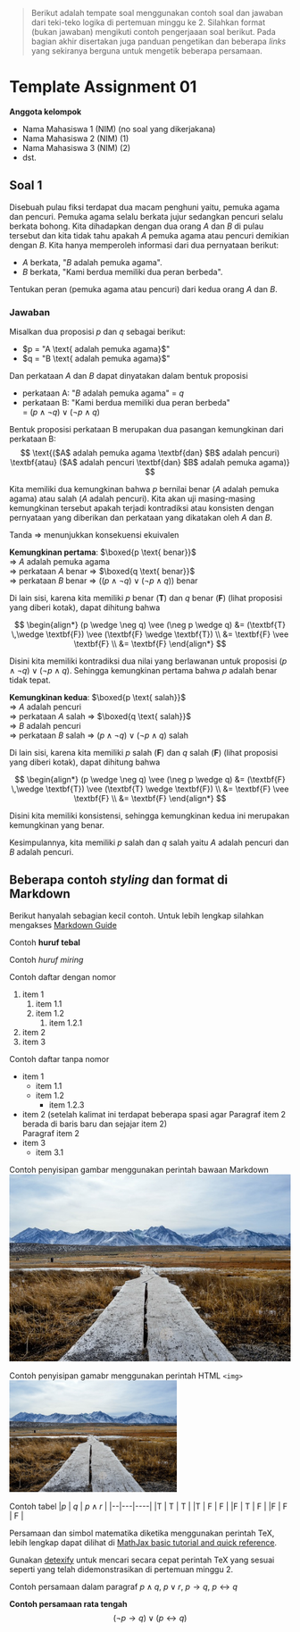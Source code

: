 > Berikut adalah tempate soal menggunakan contoh soal
> dan jawaban dari teki-teko logika di pertemuan minggu
> ke 2. Silahkan format (bukan jawaban) mengikuti contoh 
> pengerjaaan soal berikut.
> Pada bagian akhir disertakan juga panduan pengetikan
> dan beberapa *links* yang sekiranya berguna
> untuk mengetik beberapa persamaan.

# Template Assignment 01

**Anggota kelompok**
- Nama Mahasiswa 1 (NIM) (no soal yang dikerjakana)
- Nama Mahasiswa 2 (NIM) (1)
- Nama Mahasiswa 3 (NIM) (2)
- dst.


## Soal 1

Disebuah pulau fiksi terdapat dua macam penghuni yaitu,
pemuka agama dan pencuri. Pemuka agama selalu berkata jujur
sedangkan pencuri selalu berkata bohong. Kita dihadapkan
dengan dua orang $A$ dan $B$ di pulau tersebut dan kita
tidak tahu apakah $A$ pemuka agama atau pencuri demikian
dengan $B$. Kita hanya memperoleh informasi dari dua 
pernyataan berikut:
- $A$ berkata, "$B$ adalah pemuka agama".
- $B$ berkata, "Kami berdua memiliki dua peran berbeda".

Tentukan peran (pemuka agama atau pencuri) dari 
kedua orang $A$ dan $B$.

### Jawaban

Misalkan dua proposisi $p$ dan $q$ sebagai berikut:
- $p = "A \text{ adalah pemuka agama}$"
- $q = "B \text{ adalah pemuka agama}$"

Dan perkataan $A$ dan $B$ dapat dinyatakan dalam bentuk 
proposisi 
- perkataan A: "$B$ adalah pemuka agama" = $q$
- perkataan B: "Kami berdua memiliki dua peran berbeda"    
  = $(p \wedge \neg q) \vee (\neg p \wedge q)$

Bentuk proposisi perkataan B merupakan dua pasangan 
kemungkinan dari perkataan B:    
$$
\text{($A$ adalah pemuka agama 
      \textbf{dan} $B$ adalah pencuri) 
\textbf{atau} 
  ($A$ adalah pencuri \textbf{dan} $B$ adalah pemuka agama)}
$$

Kita memiliki dua kemungkinan bahwa $p$ bernilai benar 
($A$ adalah pemuka agama) atau salah ($A$ adalah pencuri). 
Kita akan uji masing-masing kemungkinan tersebut apakah
terjadi kontradiksi atau konsisten dengan pernyataan 
yang diberikan dan perkataan yang dikatakan oleh $A$ dan $B$.

Tanda $\Rightarrow$ menunjukkan konsekuensi ekuivalen   

**Kemungkinan pertama**: $\boxed{p \text{ benar}}$  
$\Rightarrow$ $A$ adalah pemuka agama    
$\Rightarrow$ perkataan $A$ benar 
  $\Rightarrow$ $\boxed{q \text{ benar}}$    
$\Rightarrow$ perkataan $B$ benar 
  $\Rightarrow$ $((p \wedge \neg q) \vee (\neg p \wedge q))$ benar

Di lain sisi, karena kita memiliki $p$ benar ($\textbf{T}$) dan 
$q$ benar ($\textbf{F}$) (lihat proposisi yang diberi kotak), 
dapat dihitung bahwa 

$$
\begin{align*}
  (p \wedge \neg q) \vee (\neg p \wedge q) 
    &= (\textbf{T} \,\wedge \textbf{F}) 
        \vee (\textbf{F} \wedge \textbf{T}) \\
    &= \textbf{F} \vee \textbf{F} \\
    &= \textbf{F} 
\end{align*} 
$$

Disini kita memiliki kontradiksi dua nilai yang berlawanan
untuk proposisi $(p \wedge \neg q) \vee (\neg p \wedge q)$. 
Sehingga kemungkinan pertama bahwa $p$ adalah benar tidak tepat.

**Kemungkinan kedua**: $\boxed{p \text{ salah}}$   
$\Rightarrow$ $A$ adalah pencuri    
$\Rightarrow$ perkataan $A$ salah
  $\Rightarrow$ $\boxed{q \text{ salah}}$     
$\Rightarrow$ $B$ adalah pencuri    
$\Rightarrow$ perkataan $B$ salah
  $\Rightarrow$ $(p \wedge \neg q) \vee (\neg p \wedge q)$ salah

Di lain sisi, karena kita memiliki $p$ salah ($\textbf{F}$) dan
$q$ salah ($\textbf{F}$) (lihat proposisi yang diberi kotak),
dapat dihitung bahwa

$$
\begin{align*}
  (p \wedge \neg q) \vee (\neg p \wedge q) 
    &= (\textbf{F} \,\wedge \textbf{T}) 
        \vee (\textbf{T} \wedge \textbf{F}) \\
    &= \textbf{F} \vee \textbf{F} \\
    &= \textbf{F} 
\end{align*} 
$$

Disini kita memiliki konsistensi, sehingga kemungkinan kedua ini
merupakan kemungkinan yang benar.

Kesimpulannya, kita memiliki $p$ salah dan $q$ salah yaitu
$A$ adalah pencuri dan $B$ adalah pencuri.


## Beberapa contoh _styling_ dan format di Markdown
Berikut hanyalah sebagian kecil contoh. Untuk lebih lengkap
silahkan mengakses [Markdown Guide](https://www.markdownguide.org/)

Contoh **huruf tebal**

Contoh _huruf miring_


Contoh daftar dengan nomor 
1. item 1
   1. item 1.1
   2. item 1.2
      1. item 1.2.1
2. item 2
3. item 3

Contoh daftar tanpa nomor 
- item 1 
  - item 1.1
  - item 1.2
    - item 1.2.3
- item 2 (setelah kalimat ini terdapat beberapa spasi
  agar Paragraf item 2 berada di baris baru dan sejajar 
  item 2)    
  Paragraf item 2
- item 3
  - item 3.1


Contoh penyisipan gambar menggunakan perintah bawaan 
Markdown
![nama_image](pexels-photo-41126.jpeg)

Contoh penyisipan gamabr menggunakan perintah HTML `<img>`
<img src="./pexels-photo-41126.jpeg" width=300>


Contoh tabel
|$p$ | $q$ | $p \wedge r$  |
|--|---|----|
|T | T | T  | 
|T | F | F  | 
|F | T | F  | 
|F | F | F  | 

Persamaan dan simbol matematika diketika menggunakan
perintah TeX, lebih lengkap dapat dilihat di 
[MathJax basic tutorial and quick reference](https://math.meta.stackexchange.com/questions/5020/mathjax-basic-tutorial-and-quick-reference).    

Gunakan [detexify](https://detexify.kirelabs.org/classify.html) untuk mencari secara cepat perintah TeX yang sesuai
seperti yang telah didemonstrasikan di pertemuan minggu 2.

Contoh persamaan dalam paragraf $p \wedge q$, 
$p \vee r$, 
$p \rightarrow q$,
$p \leftrightarrow q$

**Contoh persamaan rata tengah**
$$
 (\neg p \rightarrow q) \vee (p \leftrightarrow q) 
$$

